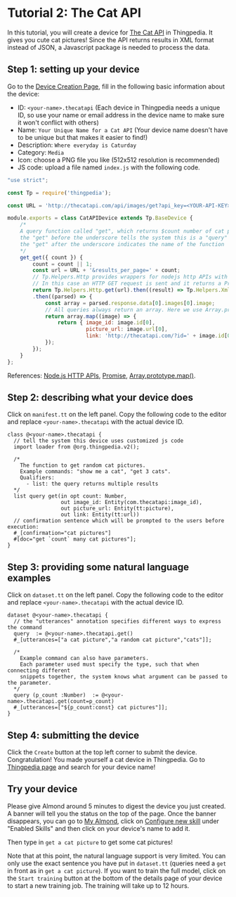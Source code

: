 # Tutorial 2: The Cat API
In this tutorial, you will create a device for 
[The Cat API](https://thecatapi.com/) in Thingpedia.
It gives you cute cat pictures! 
Since the API returns results in XML format instead of JSON,
a Javascript package is needed to process the data. 

## Step 1: setting up your device
Go to the [Device Creation Page](/thingpedia/upload/create), fill in the following basic information 
about the device:
- ID: `<your-name>.thecatapi` (Each device in Thingpedia needs a unique ID, so use your name or email address 
in the device name to make sure it won't conflict with others)
- Name: `Your Unique Name for a Cat API` (Your device name doesn't have to be unique but that makes it easier to find!)
- Description: `Where everyday is Caturday`
- Category: `Media`
- Icon: choose a PNG file you like (512x512 resolution is recommended)
- JS code: upload a file named `index.js` with the following code.

```javascript
"use strict";

const Tp = require('thingpedia');

const URL = 'http://thecatapi.com/api/images/get?api_key=<YOUR-API-KEY>&format=xml&type=jpg,png';

module.exports = class CatAPIDevice extends Tp.BaseDevice {
    /* 
    A query function called "get", which returns $count number of cat pictures
    the "get" before the underscore tells the system this is a "query" function instead of an "action" function
    the "get" after the underscore indicates the name of the function
    */
    get_get({ count }) {
        count = count || 1;
        const url = URL + '&results_per_page=' + count;
        // Tp.Helpers.Http provides wrappers for nodejs http APIs with a Promise interface
        // In this case an HTTP GET request is sent and it returns a Promise of the result
        return Tp.Helpers.Http.get(url).then((result) => Tp.Helpers.Xml.parseString(result))
        .then((parsed) => {
            const array = parsed.response.data[0].images[0].image;
            // All queries always return an array. Here we use Array.prototype.map() to create a new Array
            return array.map((image) => {
                return { image_id: image.id[0], 
                         picture_url: image.url[0],
                         link: 'http://thecatapi.com/?id=' + image.id[0] };
            });
        });
    }
};
``` 
References: 
[Node.js HTTP APIs](https://nodejs.org/api/http.html), 
[Promise](https://developer.mozilla.org/en-US/docs/Web/JavaScript/Reference/Global_Objects/Promise),
[Array.prototype.map()](https://developer.mozilla.org/en-US/docs/Web/JavaScript/Reference/Global_Objects/Array/map).

## Step 2: describing what your device does
Click on `manifest.tt` on the left panel. 
Copy the following code to the editor and replace `<your-name>.thecatapi` with the 
actual device ID. 
```tt
class @<your-name>.thecatapi {
  // tell the system this device uses customized js code
  import loader from @org.thingpedia.v2(); 

  /* 
    The function to get random cat pictures.
    Example commands: "show me a cat", "get 3 cats".
    Qualifiers: 
      - list: the query returns multiple results  
  */
  list query get(in opt count: Number,
                 out image_id: Entity(com.thecatapi:image_id),
                 out picture_url: Entity(tt:picture),
                 out link: Entity(tt:url))
  // confirmation sentence which will be prompted to the users before execution:
  #_[confirmation="cat pictures"]
  #[doc="get `count` many cat pictures"];
}
```

## Step 3: providing some natural language examples
Click on `dataset.tt` on the left panel. 
Copy the following code to the editor and replace `<your-name>.thecatapi` with the 
actual device ID. 
```tt
dataset @<your-name>.thecatapi {
  // the "utterances" annotation specifies different ways to express the command
  query  := @<your-name>.thecatapi.get()
  #_[utterances=["a cat picture","a random cat picture","cats"]];

  /* 
    Example command can also have parameters.
    Each parameter used must specify the type, such that when connecting different 
    snippets together, the system knows what argument can be passed to the parameter.
  */
  query (p_count :Number)  := @<your-name>.thecatapi.get(count=p_count)
  #_[utterances=["${p_count:const} cat pictures"]];
}
```

## Step 4: submitting the device
Click the `Create` button at the top left corner to submit the device. 
Congratulation! You made yourself a cat device in Thingpedia. 
Go to [Thingpedia page](/thingpedia) and search for your device name!

## Try your device
Please give Almond around 5 minutes to digest the device you just created.
A banner will tell you the status on the top of the page. 
Once the banner disappears,
you can go to [My Almond](/me), click on [Configure new skill](/me/devices/create) under "Enabled Skills" and then click on your device's name to add it.

Then type in `get a cat picture` to get some cat pictures!

Note that at this point, the natural language support is very limited. 
You can only use the exact sentence you have put in `dataset.tt` (queries need a `get` in front as in `get a cat picture`). 
If you want to train the full model, click on the `Start training` button at the bottom 
of the details page of your device to start a new training job. The training will take up to 12 hours.